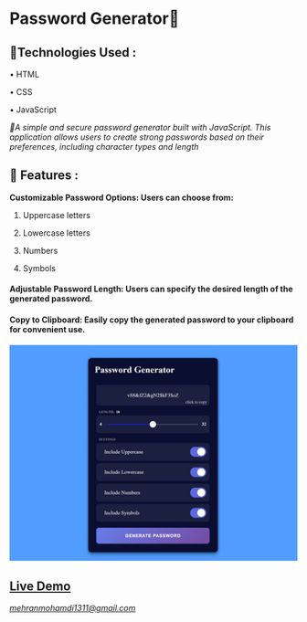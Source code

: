 # Password Generator🔑

## 🔗Technologies Used :

• HTML

• CSS

• JavaScript


*🔗A simple and secure password generator built with JavaScript. This application allows users to create strong passwords based on their preferences, including character types and length*


## 🔗 Features :

**Customizable Password Options: Users can choose from:**

  1. Uppercase letters

  2.  Lowercase letters

  3.  Numbers

  4. Symbols


####  Adjustable Password Length: Users can specify the desired length of the generated password.

####  Copy to Clipboard: Easily copy the generated password to your clipboard for convenient use.


![passwordGeneratore](./img.jpg)

## [Live Demo](https://password-generator-two-omega-77.vercel.app/)

*mehranmohamdi1311@gmail.com*